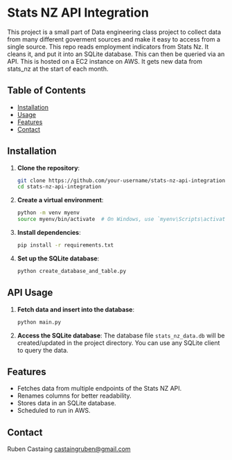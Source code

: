 # Stats NZ API Integration


This project is a small part of Data engineering class project to collect data from many
different goverment sources and make it easy to access from a single source. This repo reads employment indicators from Stats Nz. It cleans it, and put it into an SQLite database. This can then be queried via an API. This is hosted on a EC2 instance on AWS. It gets new data from stats_nz at the start of each month. 

## Table of Contents

- [Installation](#installation)
- [Usage](#usage)
- [Features](#features)
- [Contact](#contact)

## Installation

1. **Clone the repository**:
    ```bash
    git clone https://github.com/your-username/stats-nz-api-integration.git
    cd stats-nz-api-integration
    ```

2. **Create a virtual environment**:
    ```bash
    python -m venv myenv
    source myenv/bin/activate  # On Windows, use `myenv\Scripts\activate`
    ```

3. **Install dependencies**:
    ```bash
    pip install -r requirements.txt
    ```

4. **Set up the SQLite database**:
    ```bash
    python create_database_and_table.py
    ```

## API Usage

1. **Fetch data and insert into the database**:
    ```bash
    python main.py
    ```

2. **Access the SQLite database**:
    The database file `stats_nz_data.db` will be created/updated in the project directory. You can use any SQLite client to query the data.

## Features

- Fetches data from multiple endpoints of the Stats NZ API.
- Renames columns for better readability.
- Stores data in an SQLite database.
- Scheduled to run in AWS.

## Contact
Ruben Castaing castaingruben@gmail.com

